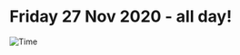# Friday 27 Nov 2020 - all day!
![Time](https://github.com/rich-ctm/today/workflows/Time/badge.svg)
